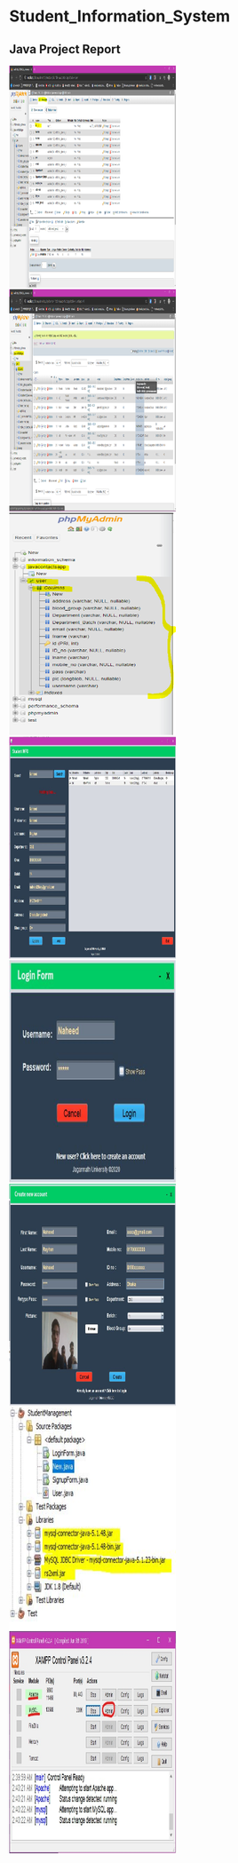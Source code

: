  #                                                              Student_Information_System
 ##                                                               Java Project Report




<img src="https://github.com/NaheedRayan/Readme-Images/blob/master/StudentInformationSystem/Localhost1.jpg?raw=true" width="300" height="400" title="Github Logo">
<img src="https://github.com/NaheedRayan/Readme-Images/blob/master/StudentInformationSystem/Localhost2.jpg?raw=true" width="300" height="400" title="Github Logo">
<img src="https://github.com/NaheedRayan/Readme-Images/blob/master/StudentInformationSystem/LocalhostTree.jpg?raw=true" width="300" height="400" title="Github Logo">
<img src="https://github.com/NaheedRayan/Readme-Images/blob/master/StudentInformationSystem/StudentInformationSystem_Info.JPG?raw=true" width="300" height="400" title="Github Logo">
<img src="https://github.com/NaheedRayan/Readme-Images/blob/master/StudentInformationSystem/StudentInformationSystem_LoginForm.JPG?raw=true" width="300" height="400" title="Github Logo">
<img src="https://github.com/NaheedRayan/Readme-Images/blob/master/StudentInformationSystem/StudentInformationSystem_SignUpForm.JPG?raw=true" width="300" height="400" title="Github Logo">
<img src="https://github.com/NaheedRayan/Readme-Images/blob/master/StudentInformationSystem/StudentInformationSystem_Structure_Tree.JPG?raw=true" width="300" height="400" title="Github Logo">
<img src="https://github.com/NaheedRayan/Readme-Images/blob/master/StudentInformationSystem/Xampp.jpg?raw=true" width="300" height="400" title="Github Logo">
